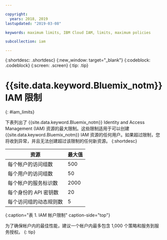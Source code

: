 ```yaml
---

copyright:
  years: 2018, 2019
lastupdated: "2019-03-08"

keywords: maximum limits, IBM Cloud IAM, limits, maximum policies

subcollection: iam

---
```



{:shortdesc: .shortdesc}
{:new_window: target="_blank"}
{:codeblock: .codeblock}
{:screen: .screen}
{:tip: .tip}

# {{site.data.keyword.Bluemix_notm}} IAM 限制
{: #iam_limits}

下表列出了 {{site.data.keyword.Bluemix_notm}} Identity and Access Management (IAM) 资源的最大限制。这些限制适用于可以创建 {{site.data.keyword.Bluemix_notm}} IAM 资源的任何用户。如果超过限制，您将收到异常，并且无法创建超过该限制的任何新资源。
{:shortdesc}

|资源|最大值|
|----------|---------|
|每个帐户的访问组数|500|
|每个用户的访问组数|50|
|每个帐户的服务标识数|2000|
|每个身份的 API 密钥数|20|
|每个访问组的动态规则数|5|
{:caption="表 1. IAM 帐户限制" caption-side="top"}

为了确保帐户内的最佳性能，建议一个帐户内最多包含 1,000 个策略和服务到服务授权。
{: tip}

